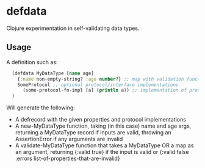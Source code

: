 defdata
=======

Clojure experimentation in self-validating data types.

## Usage

A definition such as:

```clojure
  (defdata MyDataType [name age] 
    {:name non-empty-string? :age number?} ;; map with validation functions for each key in a concrete instance
    SomeProtocol ;; optional protocol/interface implementations
      (some-protocol-fn-impl [a] (println a)) ;; implementation of protocol functions
  )
```

Will generate the following:
* A defrecord with the given properties and protocol implementations
* A new-MyDataType function, taking (in this case) name and age args, returning a MyDataType record if inputs are valid, throwing an AssertionError if any arguments are invalid
* A validate-MyDataType function that takes a MyDataType OR a map as an argument, returning {:valid true} if the input is valid or {:valid false :errors list-of-properties-that-are-invalid}